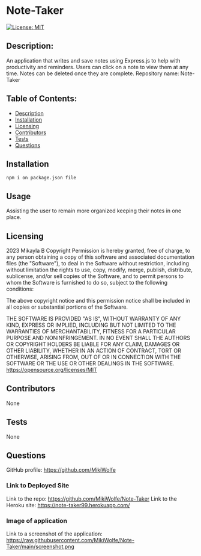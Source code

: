 # Note-Taker
[![License: MIT](https://img.shields.io/badge/License-MIT-yellow.svg)](https://opensource.org/licenses/MIT)
## Description: 
An application that writes and save notes using Express.js to help with productivity and reminders. Users can click on a note to view them at any time. Notes can be deleted once they are complete. 
Repository name: Note-Taker

## Table of Contents:
* [Description](#description)
* [Installation](#installation)
* [Licensing](#licensing)
* [Contributors](#contributors)
* [Tests](#tests)
* [Questions](#questions)

## Installation 
```npm i on package.json file```
## Usage
Assisting the user to remain more organized keeping their notes in one place.   
## Licensing
2023 Mikayla B
Copyright Permission is hereby granted, free of charge, 
to any person obtaining a copy of this software and associated documentation files (the "Software"), to deal in 
the Software without restriction, including without limitation the rights to use, copy, modify, merge, publish, 
distribute, sublicense, and/or sell 
copies of the Software, and to permit persons to whom the Software is furnished to do so, 
subject to the following conditions:

The above copyright notice and this permission notice shall be included in all copies or substantial 
portions of the Software.

THE SOFTWARE IS PROVIDED "AS IS", WITHOUT WARRANTY OF ANY KIND, EXPRESS OR IMPLIED, INCLUDING BUT NOT LIMITED TO 
THE WARRANTIES OF MERCHANTABILITY, FITNESS FOR A PARTICULAR PURPOSE AND NONINFRINGEMENT. IN NO EVENT SHALL THE 
AUTHORS OR COPYRIGHT HOLDERS BE LIABLE FOR ANY CLAIM, DAMAGES OR OTHER LIABILITY, WHETHER IN AN ACTION OF CONTRACT, 
TORT OR OTHERWISE, ARISING FROM, OUT OF OR IN CONNECTION WITH THE SOFTWARE OR THE USE OR OTHER DEALINGS IN THE 
SOFTWARE.
https://opensource.org/licenses/MIT
## Contributors
None
## Tests
None
## Questions
GitHub profile: https://github.com/MikiWolfe

### Link to Deployed Site
Link to the repo: https://github.com/MikiWolfe/Note-Taker
Link to the Heroku site: https://note-taker99.herokuapp.com/

### Image of application
Link to a screenshot of the application: https://raw.githubusercontent.com/MikiWolfe/Note-Taker/main/screenshot.png
